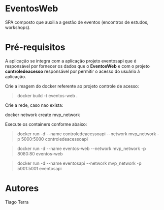 # EventosWeb
SPA composto que auxilia a gestão de eventos (encontros de estudos, workshops).

# Pré-requisitos
A aplicação se integra com a aplicação projeto eventosapi que é responsável por fornecer os dados que o **EventosWeb** e com o projeto **controledeacesso** 
responsável por permitir o acesso do usuário à aplicação.

Crie a imagem do docker referente ao projeto controle de acesso:
>  docker build -t eventos-web .

Crie a rede, caso nao exista:

docker network create mvp_network

Execute os containers conforme abaixo:

> docker run -d --name controledeacessoapi --network mvp_network -p 5000:5000 controledeacessoapi

> docker run -d --name eventos-web --network mvp_network -p 8080:80 eventos-web

> docker run -d --name eventosapi --network mvp_network -p 5001:5001 eventosapi

# Autores
Tiago Terra
